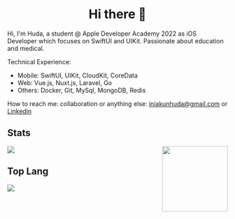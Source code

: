 <h1 align='center'>Hi there 👋</h1>

Hi, I'm Huda, a student @ Apple Developer Academy 2022 as iOS Developer which focuses on SwiftUI and UIKit. Passionate about education and medical.

Technical Experience: 
- Mobile: SwiftUI, UIKit, CloudKit, CoreData
- Web: Vue.js, Nuxt.js, Laravel, Go
- Others: Docker, Git, MySql, MongoDB, Redis

How to reach me: collaboration or anything else: <a href="mailto:iniakunhuda@gmail.com">iniakunhuda@gmail.com</a> or <a href="">Linkedin</a>




## Stats

<img align ="right" src = "https://i.imgur.com/w4pKOQi.jpg" width="150" height="150">
<img src="https://github-readme-stats.vercel.app/api?username=iniakunhuda">


## Top Lang
<img src="https://github-readme-stats.vercel.app/api/top-langs/?username=iniakunhuda&langs_count=8&layout=compact&hide_border=true&hide=css,html">



<!--
- ⚡ With my team, build awesome tech community in my campus
- 🔭 I’m currently working as frontend developer
- 👯 Passionate about medical & education
- 💬 Ask me about Tech & Startup
- 📫 How to reach me: iniakunhuda@gmail.com


## GitHub Stats

|                                                            Miftahul Huda Stats                                                            |
| :--------------------------------------------------------------------------------------------------------------------------------------------: |
| ![Miftahul Huda 𝚐𝚒𝚝𝚑𝚞𝚋 𝚐𝚛𝚊𝚙𝚑](https://activity-graph.herokuapp.com/graph?username=iniakunhuda&theme=react-dark&hide_border=true&area=true) |
|        ![Miftahul Huda github stats](https://github-readme-stats.vercel.app/api?username=iniakunhuda&show_icons=true&theme=algolia)        |
|              ![Miftahul Huda GitHub Streak](https://github-readme-streak-stats.herokuapp.com/?user=iniakunhuda&theme=algolia)              |

|                                                                                              Miftahul Huda Stars                                                                                              |                                                           Top Languages                                                           |
| :----------------------------------------------------------------------------------------------------------------------------------------------------------------------------------------------------------------: | :-------------------------------------------------------------------------------------------------------------------------------: |
| ![Github Stars](https://github-readme-stats.vercel.app/api?username=iniakunhuda&show_icons=true&locale=en&count_private=true&hide_rank=true&custom_title=My%20GitHub%20Stats&disable_animations=true&theme=algolia) | ![Top Langs](https://github-readme-stats.vercel.app/api/top-langs/?username=iniakunhuda&langs_count=8&theme=algolia&layout=compact) |

-->


<!--

![github stats](https://github-readme-stats.vercel.app/api?username=iniakunhuda&show_icons=true)

**iniakunhuda/iniakunhuda** is a ✨ _special_ ✨ repository because its `README.md` (this file) appears on your GitHub profile.

Here are some ideas to get you started:

- 🔭 I’m currently working on ...
- 🌱 I’m currently learning ...
- 👯 I’m looking to collaborate on ...
- 🤔 I’m looking for help with ...
- 💬 Ask me about ...
- 📫 How to reach me: ...
- 😄 Pronouns: ...
- ⚡ Fun fact: ...
-->
